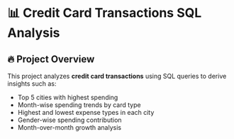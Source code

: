 # 📊 Credit Card Transactions SQL Analysis

## 🔥 Project Overview
This project analyzes **credit card transactions** using SQL queries to derive insights such as:
- Top 5 cities with highest spending  
- Month-wise spending trends by card type  
- Highest and lowest expense types in each city  
- Gender-wise spending contribution  
- Month-over-month growth analysis  
